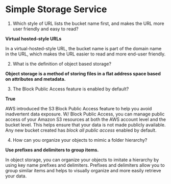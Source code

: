 # Simple Storage Service

1. Which style of URL lists the bucket name first, and makes the URL more user friendly and easy to read?

**Virtual hosted-style URLs**

In a virtual-hosted-style URL, the bucket name is part of the domain name in the URL, which makes the URL easier to read and more end-user friendly.

2. What is the definition of object based storage?

**Object storage is a method of storing files in a flat address space based on attributes and metadata.**

3. The Block Public Access feature is enabled by default?

**True**

AWS introduced the S3 Block Public Access feature to help you avoid inadvertent data exposure. W/ Block Public Access, you can manage public access of your Amazon S3 resources at both the AWS account level and the bucket level. This helps ensure that your data is not made publicly available. Any new bucket created has *block all public access* enabled by default.

4. How can you organize your objects to mimic a folder hierarchy?

**Use prefixes and delimiters to group items.**

In object storage, you can organize your objects to imitate a hierarchy by using key name prefixes and delimiters. Prefixes and delimiters allow you to group similar items and helps to visually organize and more easily retrieve your data.
